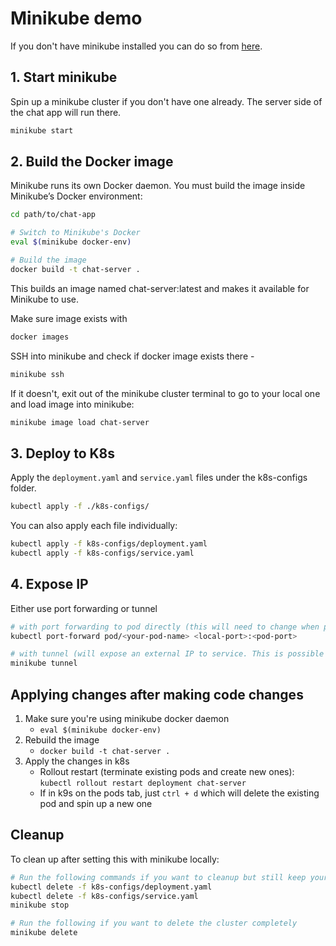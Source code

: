 # Minikube demo

If you don't have minikube installed you can do so from [here](https://minikube.sigs.k8s.io/docs/start/?arch=%2Fmacos%2Farm64%2Fstable%2Fbinary+download).

## 1. Start minikube
Spin up a minikube cluster if you don't have one already. The server side of the chat app will run there.
```sh
minikube start
```

## 2. Build the Docker image
Minikube runs its own Docker daemon. You must build the image inside Minikube’s Docker environment:
```sh
cd path/to/chat-app

# Switch to Minikube's Docker
eval $(minikube docker-env) 

# Build the image
docker build -t chat-server .
```
This builds an image named chat-server:latest and makes it available for Minikube to use.

Make sure image exists with 
```sh
docker images
```

SSH into minikube and check if docker image exists there - 
```sh
minikube ssh
```

If it doesn't, exit out of the minikube cluster terminal to go to your local one and load image into minikube:
```sh
minikube image load chat-server
```

## 3. Deploy to K8s
Apply the `deployment.yaml` and `service.yaml` files under the k8s-configs folder.
```sh
kubectl apply -f ./k8s-configs/
``` 
You can also apply each file individually:
```sh
kubectl apply -f k8s-configs/deployment.yaml
kubectl apply -f k8s-configs/service.yaml
```

## 4. Expose IP
Either use port forwarding or tunnel
```sh
# with port forwarding to pod directly (this will need to change when pod changes)
kubectl port-forward pod/<your-pod-name> <local-port>:<pod-port>

# with tunnel (will expose an external IP to service. This is possible becuase service is set to load balancer)
minikube tunnel
```

## Applying changes after making code changes
  1. Make sure you're using minikube docker daemon
      - `eval $(minikube docker-env)`
  2. Rebuild the image
      - `docker build -t chat-server .`
  3. Apply the changes in k8s
      - Rollout restart (terminate existing pods and create new ones): `kubectl rollout restart deployment chat-server`
      - If in k9s on the pods tab, just `ctrl + d` which will delete the existing pod and spin up a new one

## Cleanup
To clean up after setting this with minikube locally:
```sh
# Run the following commands if you want to cleanup but still keep your minikube cluster
kubectl delete -f k8s-configs/deployment.yaml
kubectl delete -f k8s-configs/service.yaml
minikube stop

# Run the following if you want to delete the cluster completely
minikube delete
```